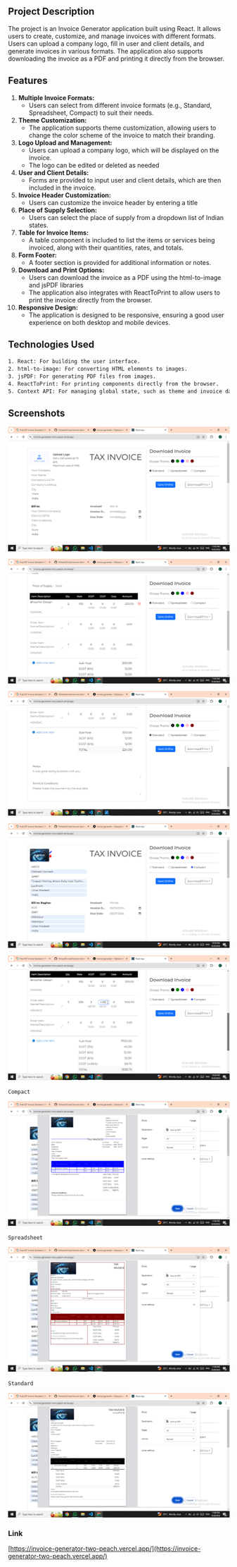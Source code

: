 ## Project Description
The project is an Invoice Generator application built using React. It allows users to create, customize, and manage invoices with different formats. Users can upload a company logo, fill in user and client details, and generate invoices in various formats. The application also supports downloading the invoice as a PDF and printing it directly from the browser.

## Features
1. **Multiple Invoice Formats:**
   - Users can select from different invoice formats (e.g., Standard, Spreadsheet, Compact) to suit their needs.
2. **Theme Customization:**
   - The application supports theme customization, allowing users to change the color scheme of the invoice to match their branding.
3. **Logo Upload and Management:**
   - Users can upload a company logo, which will be displayed on the invoice.
   - The logo can be edited or deleted as needed
4. **User and Client Details:**
   - Forms are provided to input user and client details, which are then included in the invoice.
5. **Invoice Header Customization:**
   - Users can customize the invoice header by entering a title
6. **Place of Supply Selection:**
   - Users can select the place of supply from a dropdown list of Indian states.
7. **Table for Invoice Items:**
   - A table component is included to list the items or services being invoiced, along with their quantities, rates, and totals.
8. **Form Footer:**
   - A footer section is provided for additional information or notes.
9. **Download and Print Options:**
   - Users can download the invoice as a PDF using the html-to-image and jsPDF libraries
   - The application also integrates with ReactToPrint to allow users to print the invoice directly from the browser.
10. **Responsive Design:**
    - The application is designed to be responsive, ensuring a good user experience on both desktop and mobile devices.

## Technologies Used
   ```sh
1. React: For building the user interface.
2. html-to-image: For converting HTML elements to images.
3. jsPDF: For generating PDF files from images.
4. ReactToPrint: For printing components directly from the browser.
5. Context API: For managing global state, such as theme and invoice data.
```
## Screenshots

![](https://github.com/VibhashDwivedi/Invoice-Generator/blob/main/screenshots/Screenshot%20(374).png?raw=true)

![](https://github.com/VibhashDwivedi/Invoice-Generator/blob/main/screenshots/Screenshot%20(375).png?raw=true)

![](https://github.com/VibhashDwivedi/Invoice-Generator/blob/main/screenshots/Screenshot%20(376).png?raw=true)

![](https://github.com/VibhashDwivedi/Invoice-Generator/blob/main/screenshots/Screenshot%20(370).png?raw=true)

![](https://github.com/VibhashDwivedi/Invoice-Generator/blob/main/screenshots/Screenshot%20(369).png?raw=true)

`Compact`

![](https://github.com/VibhashDwivedi/Invoice-Generator/blob/main/screenshots/Screenshot%20(371).png?raw=true)

`Spreadsheet`

![](https://github.com/VibhashDwivedi/Invoice-Generator/blob/main/screenshots/Screenshot%20(372).png?raw=true)

`Standard`

![](https://github.com/VibhashDwivedi/Invoice-Generator/blob/main/screenshots/Screenshot%20(373).png?raw=true)

### Link
[https://invoice-generator-two-peach.vercel.app/](https://invoice-generator-two-peach.vercel.app/)
